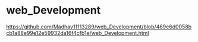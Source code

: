 # web_Development
https://github.com/Madhav11113289/web_Development/blob/469e6d0058bcb1a88e99e12e59932da16f4cfb1e/web_Development.html
